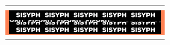 <hr>
  <div align="center" style="width: 100%; margin: 0; background-color: coral">
    <img style="margin: 0" width="480" height="76" src="https://github.com/tit-alex/tit-alex/blob/main/assets/giphygif.gif">
  </div>
<hr>